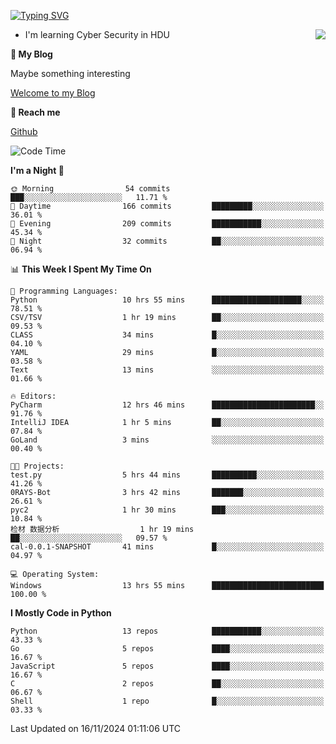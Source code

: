 [![Typing SVG](https://readme-typing-svg.herokuapp.com?font=Fira+Code&pause=1000&random=false&width=450&height=60&lines=Hello+%F0%9F%91%8B%F0%9F%8F%BB;I'm+JBNRZ)](https://git.io/typing-svg)

<a href="#">
  <img align="right" src="https://github-readme-stats.vercel.app/api?username=JBNRZ&show_icons=true&bg_color=15,f2f7fd,E0EAFC" />
</a>

- I'm learning Cyber Security in HDU

 **🌱 My Blog**

Maybe something interesting

[Welcome to my Blog](https://jbnrz.com.cn/)

 **💬 Reach me** 

[Github](https://github.com/JBNRZ)


<!--START_SECTION:waka-->
![Code Time](http://img.shields.io/badge/Code%20Time-749%20hrs%2015%20mins-blue)

**I'm a Night 🦉** 

```text
🌞 Morning                54 commits          ███░░░░░░░░░░░░░░░░░░░░░░   11.71 % 
🌆 Daytime                166 commits         █████████░░░░░░░░░░░░░░░░   36.01 % 
🌃 Evening                209 commits         ███████████░░░░░░░░░░░░░░   45.34 % 
🌙 Night                  32 commits          ██░░░░░░░░░░░░░░░░░░░░░░░   06.94 % 
```


📊 **This Week I Spent My Time On** 

```text
💬 Programming Languages: 
Python                   10 hrs 55 mins      ████████████████████░░░░░   78.51 % 
CSV/TSV                  1 hr 19 mins        ██░░░░░░░░░░░░░░░░░░░░░░░   09.53 % 
CLASS                    34 mins             █░░░░░░░░░░░░░░░░░░░░░░░░   04.10 % 
YAML                     29 mins             █░░░░░░░░░░░░░░░░░░░░░░░░   03.58 % 
Text                     13 mins             ░░░░░░░░░░░░░░░░░░░░░░░░░   01.66 % 

🔥 Editors: 
PyCharm                  12 hrs 46 mins      ███████████████████████░░   91.76 % 
IntelliJ IDEA            1 hr 5 mins         ██░░░░░░░░░░░░░░░░░░░░░░░   07.84 % 
GoLand                   3 mins              ░░░░░░░░░░░░░░░░░░░░░░░░░   00.40 % 

🐱‍💻 Projects: 
test.py                  5 hrs 44 mins       ██████████░░░░░░░░░░░░░░░   41.26 % 
0RAYS-Bot                3 hrs 42 mins       ███████░░░░░░░░░░░░░░░░░░   26.61 % 
pyc2                     1 hr 30 mins        ███░░░░░░░░░░░░░░░░░░░░░░   10.84 % 
检材 数据分析                  1 hr 19 mins        ██░░░░░░░░░░░░░░░░░░░░░░░   09.57 % 
cal-0.0.1-SNAPSHOT       41 mins             █░░░░░░░░░░░░░░░░░░░░░░░░   04.97 % 

💻 Operating System: 
Windows                  13 hrs 55 mins      █████████████████████████   100.00 % 
```

**I Mostly Code in Python** 

```text
Python                   13 repos            ███████████░░░░░░░░░░░░░░   43.33 % 
Go                       5 repos             ████░░░░░░░░░░░░░░░░░░░░░   16.67 % 
JavaScript               5 repos             ████░░░░░░░░░░░░░░░░░░░░░   16.67 % 
C                        2 repos             ██░░░░░░░░░░░░░░░░░░░░░░░   06.67 % 
Shell                    1 repo              █░░░░░░░░░░░░░░░░░░░░░░░░   03.33 % 
```




 Last Updated on 16/11/2024 01:11:06 UTC
<!--END_SECTION:waka-->
